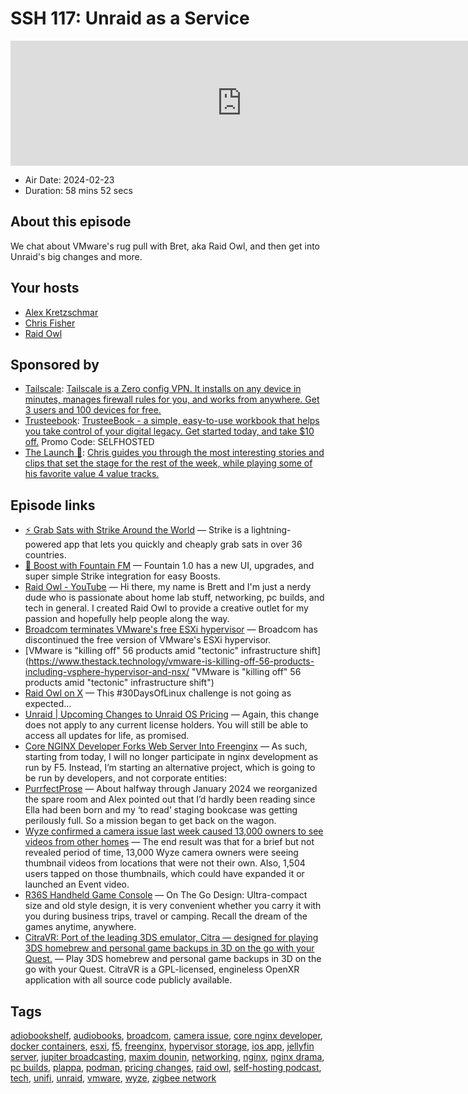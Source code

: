 # SSH 117: Unraid as a Service

<iframe src="https://player.fireside.fm/v2/dUlrHQih+zBHP6uIj?theme=dark" width="740" height="200" frameborder="0" scrolling="no"></iframe>

* Air Date: 2024-02-23
* Duration: 58 mins 52 secs

## About this episode

We chat about VMware's rug pull with Bret, aka Raid Owl, and then get into Unraid's big changes and more.

## Your hosts
* [Alex Kretzschmar](https://selfhosted.show/hosts/alexktz)
* [Chris Fisher](https://selfhosted.show/hosts/chrislas)
* [Raid Owl](https://selfhosted.show/guests/raidowl)

## Sponsored by

  * [Tailscale](http://tailscale.com/selfhosted): [Tailscale is a Zero config VPN. It installs on any device in minutes, manages firewall rules for you, and works from anywhere. Get 3 users and 100 devices for free. ](http://tailscale.com/selfhosted)
  * [Trusteebook](https://trusteebook.com/selfhosted): [TrusteeBook - a simple, easy-to-use workbook that helps you take control of your digital legacy. Get started today, and take $10 off.](https://trusteebook.com/selfhosted) Promo Code: SELFHOSTED
  * [The Launch 🚀](https://www.weeklylaunch.rocks/): [Chris guides you through the most interesting stories and clips that set the stage for the rest of the week, while playing some of his favorite value 4 value tracks. ](https://www.weeklylaunch.rocks/)



## Episode links

  * [⚡ Grab Sats with Strike Around the World](https://strike.me/download/ "⚡ Grab Sats with Strike Around the World") — Strike is a lightning-powered app that lets you quickly and cheaply grab sats in over 36 countries. 
  * [🎉 Boost with Fountain FM](https://www.fountain.fm/ "🎉 Boost with Fountain FM") — Fountain 1.0 has a new UI, upgrades, and super simple Strike integration for easy Boosts.
  * [Raid Owl - YouTube](https://www.youtube.com/@RaidOwl "Raid Owl - YouTube") — Hi there, my name is Brett and I'm just a nerdy dude who is passionate about home lab stuff, networking, pc builds, and tech in general. I created Raid Owl to provide a creative outlet for my passion and hopefully help people along the way. 
  * [Broadcom terminates VMware's free ESXi hypervisor](https://www.theregister.com/2024/02/13/broadcom_ends_free_esxi_vsphere/ "Broadcom terminates VMware's free ESXi hypervisor") — Broadcom has discontinued the free version of VMware's ESXi hypervisor.
  * [VMware is "killing off" 56 products amid "tectonic" infrastructure shift](https://www.thestack.technology/vmware-is-killing-off-56-products-including-vsphere-hypervisor-and-nsx/ "VMware is "killing off" 56 products amid "tectonic" infrastructure shift")
  * [Raid Owl on X](https://twitter.com/RaidOwlTweets/status/1760323115953836138 "Raid Owl on X") — This #30DaysOfLinux challenge is not going as expected…
  * [Unraid | Upcoming Changes to Unraid OS Pricing](https://unraid.net/blog/pricing-change "Unraid | Upcoming Changes to Unraid OS Pricing") — Again, this change does not apply to any current license holders. You will still be able to access all updates for life, as promised. 
  * [Core NGINX Developer Forks Web Server Into Freenginx](https://www.phoronix.com/news/Nginx-Forked-To-Freenginx "Core NGINX Developer Forks Web Server Into Freenginx") — As such, starting from today, I will no longer participate in nginx development as run by F5. Instead, I’m starting an alternative project, which is going to be run by developers, and not corporate entities: 
  * [PurrfectProse](https://purrfectprose.com/ "PurrfectProse") — About halfway through January 2024 we reorganized the spare room and Alex pointed out that I’d hardly been reading since Ella had been born and my ‘to read’ staging bookcase was getting perilously full. So a mission began to get back on the wagon. 
  * [Wyze confirmed a camera issue last week caused 13,000 owners to see videos from other homes](https://www.neowin.net/news/wyze-confirmed-a-camera-issue-last-week-caused-13000-owners-to-see-videos-from-other-homes/ "Wyze confirmed a camera issue last week caused 13,000 owners to see videos from other homes") — The end result was that for a brief but not revealed period of time, 13,000 Wyze camera owners were seeing thumbnail videos from locations that were not their own. Also, 1,504 users tapped on those thumbnails, which could have expanded it or launched an Event video.
  * [R36S Handheld Game Console](https://www.amazon.com/EWDGOES-Handheld-Preinstalled-Emulator-Transparent/dp/B0CMJ9XC82?th=1 "R36S Handheld Game Console") — On The Go Design: Ultra-compact size and old style design, it is very convenient whether you carry it with you during business trips, travel or camping. Recall the dream of the games anytime, anywhere. 
  * [CitraVR: Port of the leading 3DS emulator, Citra — designed for playing 3DS homebrew and personal game backups in 3D on the go with your Quest.](https://github.com/amwatson/CitraVR "CitraVR: Port of the leading 3DS emulator, Citra — designed for playing 3DS homebrew and personal game backups in 3D on the go with your Quest.") — Play 3DS homebrew and personal game backups in 3D on the go with your Quest. CitraVR is a GPL-licensed, engineless OpenXR application with all source code publicly available. 



## Tags

[adiobookshelf](https://selfhosted.show/tags/adiobookshelf), [audiobooks](https://selfhosted.show/tags/audiobooks), [broadcom](https://selfhosted.show/tags/broadcom), [camera issue](https://selfhosted.show/tags/camera%20issue), [core nginx developer](https://selfhosted.show/tags/core%20nginx%20developer), [docker containers](https://selfhosted.show/tags/docker%20containers), [esxi](https://selfhosted.show/tags/esxi), [f5](https://selfhosted.show/tags/f5), [freenginx](https://selfhosted.show/tags/freenginx), [hypervisor storage](https://selfhosted.show/tags/hypervisor%20storage), [ios app](https://selfhosted.show/tags/ios%20app), [jellyfin server](https://selfhosted.show/tags/jellyfin%20server), [jupiter broadcasting](https://selfhosted.show/tags/jupiter%20broadcasting), [maxim dounin](https://selfhosted.show/tags/maxim%20dounin), [networking](https://selfhosted.show/tags/networking), [nginx](https://selfhosted.show/tags/nginx), [nginx drama](https://selfhosted.show/tags/nginx%20drama), [pc builds](https://selfhosted.show/tags/pc%20builds), [plappa](https://selfhosted.show/tags/plappa), [podman](https://selfhosted.show/tags/podman), [pricing changes](https://selfhosted.show/tags/pricing%20changes), [raid owl](https://selfhosted.show/tags/raid%20owl), [self-hosting podcast](https://selfhosted.show/tags/self-hosting%20podcast), [tech](https://selfhosted.show/tags/tech), [unifi](https://selfhosted.show/tags/unifi), [unraid](https://selfhosted.show/tags/unraid), [vmware](https://selfhosted.show/tags/vmware), [wyze](https://selfhosted.show/tags/wyze), [zigbee network](https://selfhosted.show/tags/zigbee%20network)